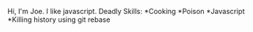 Hi, I'm Joe. I like javascript.
Deadly Skills:
*Cooking
*Poison
*Javascript
*Killing history using git rebase
